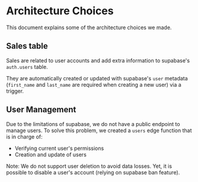 # Architecture Choices

This document explains some of the architecture choices we made.

## Sales table

Sales are related to user accounts and add extra information to supabase's `auth.users` table.

They are automatically created or updated with supabase's `user` metadata (`first_name` and `last_name` are required when creating a new user) via a trigger.

## User Management

Due to the limitations of supabase, we do  not have a public endpoint to manage users. To solve this problem, we created a `users` edge function that is in charge of:
- Verifying current user's permissions
- Creation and update of users

Note: We do not support user deletion to avoid data losses. Yet, it is possible to disable a user's account (relying on supabase ban feature).
